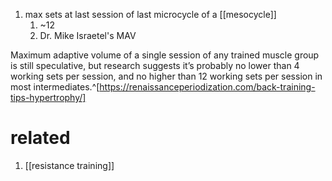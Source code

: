 1. max sets at last session of last microcycle of a [[mesocycle]]
	1. ~12
	2. Dr. Mike Israetel's MAV

Maximum adaptive volume of a single session of any trained muscle group is still speculative, but research suggests it’s probably no lower than 4 working sets per session, and no higher than 12 working sets per session in most intermediates.^[https://renaissanceperiodization.com/back-training-tips-hypertrophy/]

# related
1. [[resistance training]]